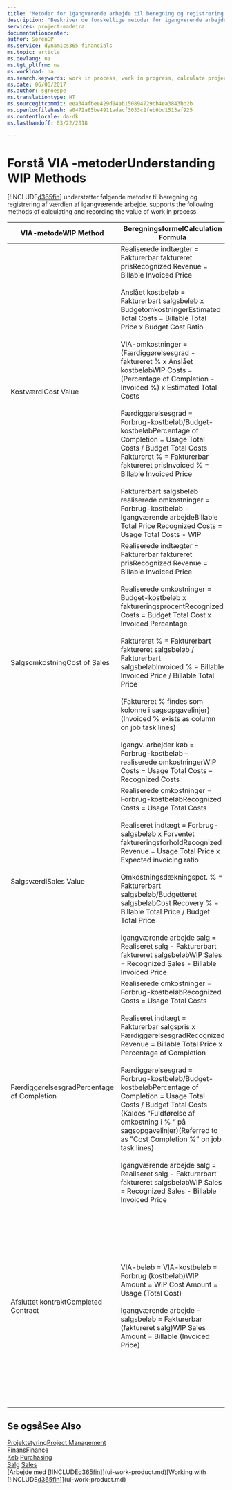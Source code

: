 ```yaml
---
title: "Metoder for igangværende arbejde til beregning og registrering af sagsstatus | Microsoft Docs"
description: "Beskriver de forskellige metoder for igangværende arbejde, du kan bruge til at bogføre, overvåge og beregne finansielle oplysninger for igangværende arbejdssager."
services: project-madeira
documentationcenter: 
author: SorenGP
ms.service: dynamics365-financials
ms.topic: article
ms.devlang: na
ms.tgt_pltfrm: na
ms.workload: na
ms.search.keywords: work in process, work in progress, calculate project WIP
ms.date: 06/06/2017
ms.author: sgroespe
ms.translationtype: HT
ms.sourcegitcommit: eea34afbee429d14ab150894729cb4ea3843bb2b
ms.openlocfilehash: a0472a85be4911adacf3033c2feb6bd1513af925
ms.contentlocale: da-dk
ms.lasthandoff: 03/22/2018

---
```

# <a name="understanding-wip-methods"></a><span data-ttu-id="8f6b0-103">Forstå VIA -metoder</span><span class="sxs-lookup"><span data-stu-id="8f6b0-103">Understanding WIP Methods</span></span>
[!INCLUDE[d365fin](includes/d365fin_md.md)]<span data-ttu-id="8f6b0-104"> understøtter følgende metoder til beregning og registrering af værdien af igangværende arbejde.</span><span class="sxs-lookup"><span data-stu-id="8f6b0-104"> supports the following methods of calculating and recording the value of work in process.</span></span>

| <span data-ttu-id="8f6b0-105">VIA-metode</span><span class="sxs-lookup"><span data-stu-id="8f6b0-105">WIP Method</span></span> | <span data-ttu-id="8f6b0-106">Beregningsformel</span><span class="sxs-lookup"><span data-stu-id="8f6b0-106">Calculation Formula</span></span> | <span data-ttu-id="8f6b0-107">Beregningsbeskrivelse</span><span class="sxs-lookup"><span data-stu-id="8f6b0-107">Calculation Description</span></span> |
| --- | --- | --- |
| <span data-ttu-id="8f6b0-108">Kostværdi</span><span class="sxs-lookup"><span data-stu-id="8f6b0-108">Cost Value</span></span> |<span data-ttu-id="8f6b0-109">Realiserede indtægter = Fakturerbar faktureret pris</span><span class="sxs-lookup"><span data-stu-id="8f6b0-109">Recognized Revenue = Billable Invoiced Price</span></span><br /><br /> <span data-ttu-id="8f6b0-110">Anslået kostbeløb = Fakturerbart salgsbeløb x Budgetomkostninger</span><span class="sxs-lookup"><span data-stu-id="8f6b0-110">Estimated Total Costs = Billable Total Price x Budget Cost Ratio</span></span><br /><br /> <span data-ttu-id="8f6b0-111">VIA-omkostninger = (Færdiggørelsesgrad -faktureret % x Anslået kostbeløb</span><span class="sxs-lookup"><span data-stu-id="8f6b0-111">WIP Costs = (Percentage of Completion - Invoiced %) x Estimated Total Costs</span></span><br /><br /> <span data-ttu-id="8f6b0-112">Færdiggørelsesgrad = Forbrug-kostbeløb/Budget-kostbeløb</span><span class="sxs-lookup"><span data-stu-id="8f6b0-112">Percentage of Completion = Usage Total Costs / Budget Total Costs</span></span><br /> <span data-ttu-id="8f6b0-113">Faktureret % = Fakturerbar faktureret pris</span><span class="sxs-lookup"><span data-stu-id="8f6b0-113">Invoiced % = Billable Invoiced Price</span></span><br /><br /> <span data-ttu-id="8f6b0-114">Fakturerbart salgsbeløb realiserede omkostninger = Forbrug-kostbeløb - Igangværende arbejde</span><span class="sxs-lookup"><span data-stu-id="8f6b0-114">Billable Total Price Recognized Costs = Usage Total Costs - WIP</span></span> |<span data-ttu-id="8f6b0-115">I beregninger af kostværdi startes der med at beregne værdien af det, der er leveret, idet der tages en del af det anslåede kostbeløb baseret på færdiggørelsesgrad.</span><span class="sxs-lookup"><span data-stu-id="8f6b0-115">Cost value calculations start by calculating the value of what has been provided by taking a proportion of the estimated total costs based on percentage of completion.</span></span> <span data-ttu-id="8f6b0-116">Fakturerede kostbeløb fratrækkes, ved at der tages en del af det anslåede kostbeløb baseret på faktureringsprocenten.</span><span class="sxs-lookup"><span data-stu-id="8f6b0-116">Invoiced costs are subtracted by taking a proportion of the estimated total costs based on the invoiced percentage.</span></span><br /><br /> <span data-ttu-id="8f6b0-117">Denne beregning kræver, at fakturerbart salgsbeløb, budget-salgsbeløb og budget-kostbeløb angives korrekt for hele sagen.</span><span class="sxs-lookup"><span data-stu-id="8f6b0-117">This calculation requires that the billable total price, budget total price, and budget total costs be correctly entered for the whole job.</span></span> |
| <span data-ttu-id="8f6b0-118">Salgsomkostning</span><span class="sxs-lookup"><span data-stu-id="8f6b0-118">Cost of Sales</span></span> |<span data-ttu-id="8f6b0-119">Realiserede indtægter = Fakturerbar faktureret pris</span><span class="sxs-lookup"><span data-stu-id="8f6b0-119">Recognized Revenue = Billable Invoiced Price</span></span><br /><br /> <span data-ttu-id="8f6b0-120">Realiserede omkostninger = Budget-kostbeløb x faktureringsprocent</span><span class="sxs-lookup"><span data-stu-id="8f6b0-120">Recognized Costs = Budget Total Cost x Invoiced Percentage</span></span><br /><br /> <span data-ttu-id="8f6b0-121">Faktureret % = Fakturerbart faktureret salgsbeløb / Fakturerbart salgsbeløb</span><span class="sxs-lookup"><span data-stu-id="8f6b0-121">Invoiced % = Billable Invoiced Price / Billable Total Price</span></span><br /><br /> <span data-ttu-id="8f6b0-122">(Faktureret % findes som kolonne i sagsopgavelinjer)</span><span class="sxs-lookup"><span data-stu-id="8f6b0-122">(Invoiced % exists as column on job task lines)</span></span><br /><br /> <span data-ttu-id="8f6b0-123">Igangv. arbejder køb = Forbrug-kostbeløb – realiserede omkostninger</span><span class="sxs-lookup"><span data-stu-id="8f6b0-123">WIP Costs = Usage Total Costs – Recognized Costs</span></span> |<span data-ttu-id="8f6b0-124">Beregninger af salgsomkostninger starter med beregning af realiserede omkostninger.</span><span class="sxs-lookup"><span data-stu-id="8f6b0-124">Cost of sales calculations begin by calculating the recognized costs.</span></span> <span data-ttu-id="8f6b0-125">Omkostninger realiseres proportionalt baseret på budgetteret kostbeløb.</span><span class="sxs-lookup"><span data-stu-id="8f6b0-125">Costs are recognized proportionally based on budget total costs.</span></span><br /><br /> <span data-ttu-id="8f6b0-126">Denne beregning kræver, at det fakturerbare salgsbeløb og det budgetterede kostbeløb angives korrekt for hele sagen.</span><span class="sxs-lookup"><span data-stu-id="8f6b0-126">This calculation requires that the billable total price and budget total costs be correctly entered for the whole job.</span></span> |
| <span data-ttu-id="8f6b0-127">Salgsværdi</span><span class="sxs-lookup"><span data-stu-id="8f6b0-127">Sales Value</span></span> |<span data-ttu-id="8f6b0-128">Realiserede omkostninger = Forbrug-kostbeløb</span><span class="sxs-lookup"><span data-stu-id="8f6b0-128">Recognized Costs = Usage Total Costs</span></span><br /><br /> <span data-ttu-id="8f6b0-129">Realiseret indtægt = Forbrug-salgsbeløb x Forventet faktureringsforhold</span><span class="sxs-lookup"><span data-stu-id="8f6b0-129">Recognized Revenue = Usage Total Price x Expected invoicing ratio</span></span><br /><br /> <span data-ttu-id="8f6b0-130">Omkostningsdækningspct. % = Fakturerbart salgsbeløb/Budgetteret salgsbeløb</span><span class="sxs-lookup"><span data-stu-id="8f6b0-130">Cost Recovery % = Billable Total Price / Budget Total Price</span></span><br /><br /> <span data-ttu-id="8f6b0-131">Igangværende arbejde salg = Realiseret salg - Fakturerbart faktureret salgsbeløb</span><span class="sxs-lookup"><span data-stu-id="8f6b0-131">WIP Sales = Recognized Sales - Billable Invoiced Price</span></span> |<span data-ttu-id="8f6b0-132">I beregninger af salgsværdi realiseres indtægter proportionalt baseret på Forbrug-kostbeløb og det forventede omkostningsdækningsforhold.</span><span class="sxs-lookup"><span data-stu-id="8f6b0-132">Sales value calculations recognize revenue proportionally based on usage total costs and the expected cost recovery ratio.</span></span><br /><br /> <span data-ttu-id="8f6b0-133">Denne beregning kræver, at det fakturerbare salgsbeløb og det budgetterede salgsbeløb angives korrekt for hele sagen.</span><span class="sxs-lookup"><span data-stu-id="8f6b0-133">This calculation requires that the billable total price and budget total price be correctly entered for the whole job.</span></span> |
| <span data-ttu-id="8f6b0-134">Færdiggørelsesgrad</span><span class="sxs-lookup"><span data-stu-id="8f6b0-134">Percentage of Completion</span></span> |<span data-ttu-id="8f6b0-135">Realiserede omkostninger = Forbrug-kostbeløb</span><span class="sxs-lookup"><span data-stu-id="8f6b0-135">Recognized Costs = Usage Total Costs</span></span><br /><br /> <span data-ttu-id="8f6b0-136">Realiseret indtægt = Fakturerbar salgspris x Færdiggørelsesgrad</span><span class="sxs-lookup"><span data-stu-id="8f6b0-136">Recognized Revenue = Billable Total Price x Percentage of Completion</span></span><br /><br /> <span data-ttu-id="8f6b0-137">Færdiggørelsesgrad = Forbrug-kostbeløb/Budget-kostbeløb</span><span class="sxs-lookup"><span data-stu-id="8f6b0-137">Percentage of Completion = Usage Total Costs / Budget Total Costs</span></span><br /> <span data-ttu-id="8f6b0-138">(Kaldes “Fuldførelse af omkostning i % “ på sagsopgavelinjer)</span><span class="sxs-lookup"><span data-stu-id="8f6b0-138">(Referred to as "Cost Completion %" on job task lines)</span></span><br /><br /> <span data-ttu-id="8f6b0-139">Igangværende arbejde salg = Realiseret salg - Fakturerbart faktureret salgsbeløb</span><span class="sxs-lookup"><span data-stu-id="8f6b0-139">WIP Sales = Recognized Sales - Billable Invoiced Price</span></span> |<span data-ttu-id="8f6b0-140">I beregninger af færdiggørelsesgrad realiseres indtægt proportionalt baseret på færdiggørelsesgraden, dvs. Forbrug-kostbeløb over for Budgetomkostninger.</span><span class="sxs-lookup"><span data-stu-id="8f6b0-140">Percentage of completion calculations recognize revenue proportionally based on the percentage of completion, that is, usage total costs vs. budget costs.</span></span><br /><br /> <span data-ttu-id="8f6b0-141">Denne beregning kræver, at det fakturerbare salgsbeløb og det budgetterede kostbeløb angives korrekt for hele sagen.</span><span class="sxs-lookup"><span data-stu-id="8f6b0-141">This calculation requires that the billable total price and budget total costs be correctly entered for the whole job.</span></span> |
| <span data-ttu-id="8f6b0-142">Afsluttet kontrakt</span><span class="sxs-lookup"><span data-stu-id="8f6b0-142">Completed Contract</span></span> |<span data-ttu-id="8f6b0-143">VIA-beløb = VIA-kostbeløb = Forbrug (kostbeløb)</span><span class="sxs-lookup"><span data-stu-id="8f6b0-143">WIP Amount = WIP Cost Amount = Usage (Total Cost)</span></span><br /><br /> <span data-ttu-id="8f6b0-144">Igangværende arbejde - salgsbeløb = Fakturerbar (faktureret salg)</span><span class="sxs-lookup"><span data-stu-id="8f6b0-144">WIP Sales Amount = Billable (Invoiced Price)</span></span> |<span data-ttu-id="8f6b0-145">Afsluttet kontrakt realiserer ikke indtægter og omkostninger, før sagen er afsluttet.</span><span class="sxs-lookup"><span data-stu-id="8f6b0-145">Completed contract does not recognize revenue and costs until the job is complete.</span></span> <span data-ttu-id="8f6b0-146">Du kan vælge denne metode, hvis der er stor tvivl omkring de anslåede kostbeløb og sagens omsætning.</span><span class="sxs-lookup"><span data-stu-id="8f6b0-146">You may want to do this when there is high uncertainty around the estimates of costs and revenue for the job.</span></span><br /><br /> <span data-ttu-id="8f6b0-147">Alt forbrug bogføres til kontoen til VIA-omkostninger (aktiv), og alt faktureret salg bogføres til kontoen til faktureret VIA-salg (kreditorkonto), indtil sagen er afsluttet.</span><span class="sxs-lookup"><span data-stu-id="8f6b0-147">All usage is posted to the WIP Costs account (asset) and all invoiced sales are posted to the WIP Invoiced Sales account (liability) until the job is complete.</span></span> |

## <a name="see-also"></a><span data-ttu-id="8f6b0-148">Se også</span><span class="sxs-lookup"><span data-stu-id="8f6b0-148">See Also</span></span>
[<span data-ttu-id="8f6b0-149">Projektstyring</span><span class="sxs-lookup"><span data-stu-id="8f6b0-149">Project Management</span></span>](projects-manage-projects.md)  
[<span data-ttu-id="8f6b0-150">Finans</span><span class="sxs-lookup"><span data-stu-id="8f6b0-150">Finance</span></span>](finance.md)  
<span data-ttu-id="8f6b0-151">[Køb](purchasing-manage-purchasing.md)       </span><span class="sxs-lookup"><span data-stu-id="8f6b0-151">[Purchasing](purchasing-manage-purchasing.md)       </span></span>  
<span data-ttu-id="8f6b0-152">[Salg](sales-manage-sales.md)    </span><span class="sxs-lookup"><span data-stu-id="8f6b0-152">[Sales](sales-manage-sales.md)    </span></span>  
<span data-ttu-id="8f6b0-153">[Arbejde med [!INCLUDE[d365fin](includes/d365fin_md.md)]](ui-work-product.md)</span><span class="sxs-lookup"><span data-stu-id="8f6b0-153">[Working with [!INCLUDE[d365fin](includes/d365fin_md.md)]](ui-work-product.md)</span></span>  

